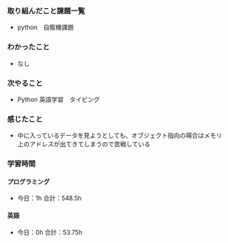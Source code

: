### 取り組んだこと課題一覧
- python　自販機課題
### わかったこと
- なし
### 次やること
- Python  英語学習　タイピング
### 感じたこと
- 中に入っているデータを見ようとしても、オブジェクト指向の場合はメモリ上のアドレスが出てきてしまうので苦戦している
### 学習時間
#### プログラミング
- 今日：1h 合計：548.5h
#### 英語
- 今日：0h 合計：53.75h